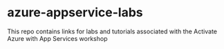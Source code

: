 # azure-appservice-labs
This repo contains links for labs and tutorials associated with the Activate Azure with App Services workshop
